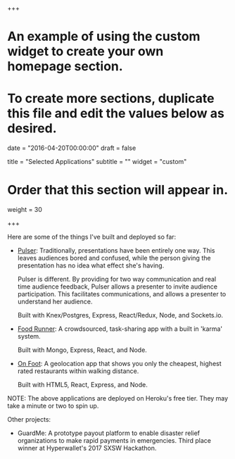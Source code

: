 +++
# An example of using the custom widget to create your own homepage section.
# To create more sections, duplicate this file and edit the values below as desired.

date = "2016-04-20T00:00:00"
draft = false

title = "Selected Applications"
subtitle = ""
widget = "custom"

# Order that this section will appear in.
weight = 30

+++

Here are some of the things I've built and deployed so far:

- [Pulser](pulser-beta.herokuapp.com:):
	Traditionally, presentations have been entirely one way. This leaves audiences bored and confused, while the person giving the presentation has no idea what effect she's having. 

	Pulser is different. By providing for two way communication and real time audience feedback, Pulser allows a presenter to invite audience participation. This facilitates communications, and allows a presenter to understand her audience.

	Built with Knex/Postgres, Express, React/Redux, Node, and Sockets.io.
- [Food Runner](food-runner2.herokuapp.com:): 
	A crowdsourced, task-sharing app with a built in 'karma' system.

	Built with Mongo, Express, React, and Node.
- [On Foot](onf00t.herokuapp.com:): 
	A geolocation app that shows you only the cheapest, highest rated restaurants within walking distance.

	Built with HTML5, React, Express, and Node.

NOTE: The above applications are deployed on Heroku's free tier. They may take a minute or two to spin up. 

Other projects:

- GuardMe:
	A prototype payout platform to enable disaster relief organizations to make rapid payments in emergencies. Third place winner at Hyperwallet's 2017 SXSW Hackathon.